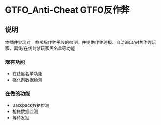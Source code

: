 # GTFO_Anti-Cheat GTFO反作弊

## 说明
本插件实现对一些常规作弊手段的检测，并提供作弊通报、自动踢出/封禁作弊玩家、离线/在线封禁玩家黑名单等功能

### 现有功能
 - 在线黑名单功能
 - 强化剂数据检测

### 在做的功能
 - Backpack数据检测
 - 枪械数据监测
 - 等待发掘
